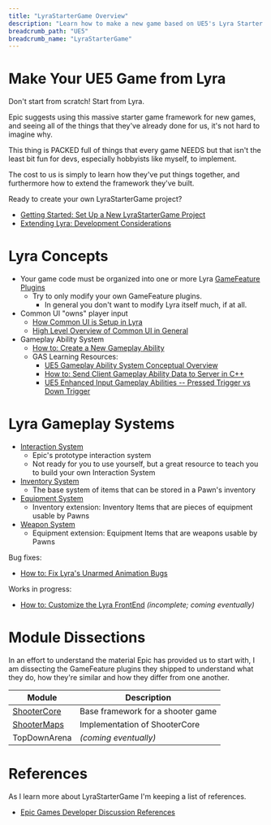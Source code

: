 ```yaml
---
title: "LyraStarterGame Overview"
description: "Learn how to make a new game based on UE5's Lyra Starter Game (LyraStarterGame)"
breadcrumb_path: "UE5"
breadcrumb_name: "LyraStarterGame"
---
```



# Make Your UE5 Game from Lyra

Don't start from scratch!  Start from Lyra.

Epic suggests using this massive starter game framework for new games, and seeing all of the things that they've already done for us, it's not hard to imagine why.

This thing is PACKED full of things that every game NEEDS but that isn't the least bit fun for devs, especially hobbyists like myself, to implement.

The cost to us is simply to learn how they've put things together, and furthermore how to extend the framework they've built.

Ready to create your own LyraStarterGame project?

- [Getting Started: Set Up a New LyraStarterGame Project](./Getting-Started-Setting-Up-a-New-LyraStarterGame-Project)
- [Extending Lyra: Development Considerations](./Development-Considerations)


# Lyra Concepts

- Your game code must be organized into one or more Lyra [GameFeature Plugins](/UE5/GameFeatures/)
  - Try to only modify your own GameFeature plugins.
    - In general you don't want to modify Lyra itself much, if at all.
- Common UI "owns" player input
  - [How Common UI is Setup in Lyra](./CommonUI/)
  - [High Level Overview of Common UI in General](/UE5/CommonUI/)
- Gameplay Ability System
  - [How to: Create a New Gameplay Ability](./Tutorials/How-To-Create-a-New-Gameplay-Ability)
  - GAS Learning Resources:
    - [UE5 Gameplay Ability System Conceptual Overview](/UE5/GameplayAbilitySystem/)
    - [How to: Send Client Gameplay Ability Data to Server in C++](/UE5/GameplayAbilitySystem/How-To-Send-Client-Gameplay-Ability-Data-to-Server-in-C++)
    - [UE5 Enhanced Input Gameplay Abilities -- Pressed Trigger vs Down Trigger](https://youtu.be/P-dyHJhoqxA)

# Lyra Gameplay Systems

- [Interaction System](./Interactions/)
  - Epic's prototype interaction system
  - Not ready for you to use yourself, but a great resource to teach you to build your own Interaction System
- [Inventory System](./Inventory/)
  - The base system of items that can be stored in a Pawn's inventory
- [Equipment System](./Equipment/)
  - Inventory extension: Inventory Items that are pieces of equipment usable by Pawns
- [Weapon System](./Weapons/)
  - Equipment extension: Equipment Items that are weapons usable by Pawns


Bug fixes:

- [How to: Fix Lyra's Unarmed Animation Bugs](./Tutorials/How-To-Fix-Lyra-Unarmed-Animation-Bugs)

Works in progress:

- [How to: Customize the Lyra FrontEnd](./How-To-Customize-Lyra-FrontEnd) *(incomplete; coming eventually)*


# Module Dissections

In an effort to understand the material Epic has provided us to start with, I am dissecting the GameFeature plugins they shipped to understand what they do, how they're similar and how they differ from one another.

| Module                        | Description                       |
|-------------------------------|-----------------------------------|
| [ShooterCore](./ShooterCore/) | Base framework for a shooter game |
| [ShooterMaps](./ShooterMaps/) | Implementation of ShooterCore     |
| TopDownArena                  | *(coming eventually)*             |


# References

As I learn more about LyraStarterGame I'm keeping a list of references.

- [Epic Games Developer Discussion References](./Epic-Games-Developer-Discussion-References)

